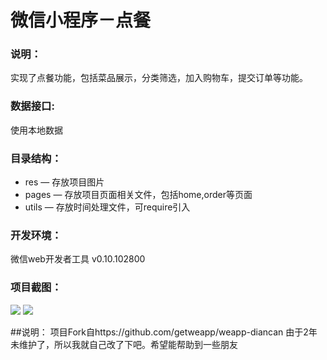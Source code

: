 # 微信小程序－点餐

### 说明：

实现了点餐功能，包括菜品展示，分类筛选，加入购物车，提交订单等功能。

### 数据接口:

使用本地数据

### 目录结构：

- res — 存放项目图片
- pages — 存放项目页面相关文件，包括home,order等页面
- utils — 存放时间处理文件，可require引入

### 开发环境：

微信web开发者工具 v0.10.102800

### 项目截图：

<img src="https://i.loli.net/2019/02/26/5c7509009f73c.png" />
<img src="https://i.loli.net/2019/02/26/5c75097dbc7f4.png" />

##说明：
项目Fork自https://github.com/getweapp/weapp-diancan  由于2年未维护了，所以我就自己改了下吧。希望能帮助到一些朋友
